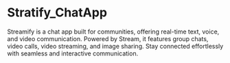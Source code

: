 # Stratify_ChatApp
Streamify is a chat app built for communities, offering real-time text, voice, and video communication. Powered by Stream, it features group chats, video calls, video streaming, and image sharing. Stay connected effortlessly with seamless and interactive communication.
